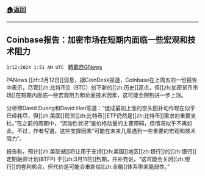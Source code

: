 ###  [:house:返回](README.md)
---


## Coinbase报告：加密市场在短期内面临一些宏观和技术阻力
`3/12/2024 1:51 AM UTC ` [轉載自GNews](https://gnews.org/articles/2385821)

PANews [[zh:3月12日]]消息，据CoinDesk报道，Coinbase在上周五的一份报告中表示，尽管[[zh:比特币]]（BTC）创下新的[[zh:历史]]高点，但[[zh:加密货币市场]]在短期内面临一些宏观阻力和负面技术因素，这可能会限制进一步上涨。

分析师David Duong和David Han写道：“促成最初上涨的空头回补动作现在似乎已经耗尽，但[[zh:美国]]现货[[zh:比特币]]ETF仍然是[[zh:比特币]]需求的重要支柱。”在之前的周期中，“流动性状况”是价格动量的主要障碍，但情况似乎不再如此。不过，作者写道，这些支撑因素“可能在未来几周遇到一些重要的宏观和技术阻力”。

报告称，预计[[zh:美联储]]将让用于支持[[zh:美国]]地区[[zh:银行]]的[[zh:银行]]定期融资计划(BTFP) 于[[zh:3月11日]]到期，并补充说，“这可能会关闭[[zh:银行]]的套利机会，但代价是可能会重新给[[zh:金融]]体系带来脆弱性。”
